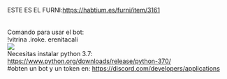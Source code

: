 ESTE ES EL FURNI:<a href="https://habtium.es/furni/item/3161">https://habtium.es/furni/item/3161</a>
<br>
<br>
<br>
Comando para usar el bot:
<br>
!vitrina .iroke. erenitacali
<br>
<img src="https://i.imgur.com/9YJrKzo.png">
<br>
Necesitas instalar python 3.7: https://www.python.org/downloads/release/python-370/
<br>
#obten un bot y un token en: https://discord.com/developers/applications

